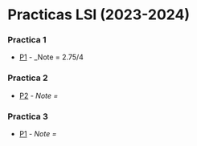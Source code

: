 # Practicas LSI (2023-2024)

### Practica 1

- [P1](https://github.com/bvarelai/LSI/tree/main/P1) -  _Note = 2.75/4 

### Practica 2

- [P2](https://github.com/bvarelai/LSI/tree/main/P2) -  _Note =_

### Practica 3 

- [P1](https://github.com/bvarelai/LSI/tree/main/P3) -  _Note =_
